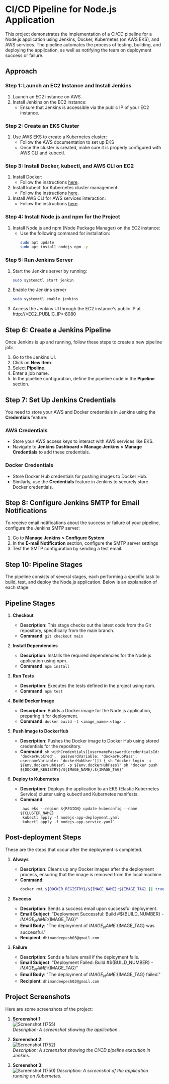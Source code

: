 # CI/CD Pipeline for Node.js Application

This project demonstrates the implementation of a CI/CD pipeline for a Node.js application using Jenkins, Docker, Kubernetes (on AWS EKS), and AWS services. The pipeline automates the process of testing, building, and deploying the application, as well as notifying the team on deployment success or failure.

## Approach

### Step 1: Launch an EC2 Instance and Install Jenkins
1. Launch an EC2 instance on AWS.
2. Install Jenkins on the EC2 instance:
   - Ensure that Jenkins is accessible via the public IP of your EC2 instance.

### Step 2: Create an EKS Cluster
1. Use AWS EKS to create a Kubernetes cluster:
   - Follow the AWS documentation to set up EKS 
   - Once the cluster is created, make sure it is properly configured with AWS CLI and kubectl.

### Step 3: Install Docker, kubectl, and AWS CLI on EC2
1. Install Docker:
   - Follow the instructions [here](https://docs.docker.com/get-docker/).
2. Install kubectl for Kubernetes cluster management:
   - Follow the instructions [here](https://kubernetes.io/docs/tasks/tools/install-kubectl/).
3. Install AWS CLI for AWS services interaction:
   - Follow the instructions [here](https://aws.amazon.com/cli/).

### Step 4: Install Node.js and npm for the Project
1. Install Node.js and npm (Node Package Manager) on the EC2 instance:
   - Use the following command for installation:
     ```sh
     sudo apt update
     sudo apt install nodejs npm -y
     ```
  

### Step 5: Run Jenkins Server
1. Start the Jenkins server by running:
   ```sh
   sudo systemctl start jenkin
   ```

2. Enable the Jenkins server
   ```sh
   sudo systemctl enable jenkins
   ```
3. Access the Jenkins UI through the EC2 instance's public IP at http://<EC2_PUBLIC_IP>:8080



## Step 6: Create a Jenkins Pipeline

Once Jenkins is up and running, follow these steps to create a new pipeline job:

1. Go to the Jenkins UI.
2. Click on **New Item**.
3. Select **Pipeline**.
4. Enter a job name.
5. In the pipeline configuration, define the pipeline code in the **Pipeline** section.

## Step 7: Set Up Jenkins Credentials

You need to store your AWS and Docker credentials in Jenkins using the **Credentials** feature:

### AWS Credentials
- Store your AWS access keys to interact with AWS services like EKS.
- Navigate to **Jenkins Dashboard > Manage Jenkins > Manage Credentials** to add these credentials.

### Docker Credentials
- Store Docker Hub credentials for pushing images to Docker Hub.
- Similarly, use the **Credentials** feature in Jenkins to securely store Docker credentials.

## Step 8: Configure Jenkins SMTP for Email Notifications

To receive email notifications about the success or failure of your pipeline, configure the Jenkins SMTP server:

1. Go to **Manage Jenkins > Configure System**.
2. In the **E-mail Notification** section, configure the SMTP server settings
3. Test the SMTP configuration by sending a test email.



## Step 10: Pipeline Stages

The pipeline consists of several stages, each performing a specific task to build, test, and deploy the Node.js application. Below is an explanation of each stage:

## Pipeline Stages

1. **Checkout**  
   - **Description**: This stage checks out the latest code from the Git repository, specifically from the main branch.
   - **Command**: `git checkout main`

2. **Install Dependencies**  
   - **Description**: Installs the required dependencies for the Node.js application using npm.
   - **Command**: `npm install`

3. **Run Tests**  
   - **Description**: Executes the tests defined in the project using npm.
   - **Command**: `npm test`

4. **Build Docker Image**  
   - **Description**: Builds a Docker image for the Node.js application, preparing it for deployment.
   - **Command**: `docker build -t <image_name>:<tag> .`

5. **Push Image to DockerHub**  
   - **Description**: Pushes the Docker image to Docker Hub using stored credentials for the repository.
   - **Command**: 
            ```sh
               withCredentials([usernamePassword(credentialsId: 'dockerHubCred', 
                    passwordVariable: 'dockerHubPass', 
                    usernameVariable: 'dockerHubUser')]) {
                     sh "docker login -u ${env.dockerHubUser} -p ${env.dockerHubPass}"
                     sh "docker push ${DOCKER_REGISTRY}/${IMAGE_NAME}:${IMAGE_TAG}"
             ```

6. **Deploy to Kubernetes**  
   - **Description**: Deploys the application to an EKS (Elastic Kubernetes Service) cluster using kubectl and Kubernetes manifests.
   - **Command**:
       ```
        aws eks --region ${REGION} update-kubeconfig --name ${CLUSTER_NAME}
        kubectl apply -f nodejs-app-deployment.yaml
        kubectl apply -f nodejs-app-service.yaml`
      ```

## Post-deployment Steps

These are the steps that occur after the deployment is completed.

1. **Always**  
   - **Description**: Cleans up any Docker images after the deployment process, ensuring that the image is removed from the local machine.
   - **Command**:  
     ```bash
     docker rmi ${DOCKER_REGISTRY}/${IMAGE_NAME}:${IMAGE_TAG} || true
     ```

2. **Success**  
   - **Description**: Sends a success email upon successful deployment.
   - **Email Subject**: "Deployment Successful: Build #${BUILD_NUMBER} - ${IMAGE_NAME}:${IMAGE_TAG}"
   - **Email Body**: "The deployment of ${IMAGE_NAME}:${IMAGE_TAG} was successful."
   - **Recipient**: `dhimandeepesh03@gmail.com`

3. **Failure**  
   - **Description**: Sends a failure email if the deployment fails.
   - **Email Subject**: "Deployment Failed: Build #${BUILD_NUMBER} - ${IMAGE_NAME}:${IMAGE_TAG}"
   - **Email Body**: "The deployment of ${IMAGE_NAME}:${IMAGE_TAG} failed."
   - **Recipient**: `dhimandeepesh03@gmail.com`


## Project Screenshots

Here are some screenshots of the project:

1. **Screenshot 1**:  
   ![Screenshot (1755)](https://github.com/user-attachments/assets/ea352738-a108-4601-b58f-d96314eba086)  
   _Description: A screenshot showing the application ._

2. **Screenshot 2**:  
   ![Screenshot (1752)](https://github.com/user-attachments/assets/34f01062-ecd2-4237-9b70-8a76423c06d1)  
   _Description: A screenshot showing the CI/CD pipeline execution in Jenkins._

3. **Screenshot 3**:  
   ![Screenshot (1750)](https://github.com/user-attachments/assets/3be730c8-9368-4a3f-a4c9-ed829683dc01)
   _Description: A screenshot of the application running on Kubernetes._





